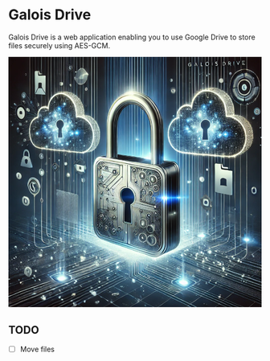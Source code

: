 # Galois Drive

Galois Drive is a web application enabling you to use Google Drive to store files securely using AES-GCM.

![Galois Drive](./public/img/GaloisDrive.png)
## TODO
- [ ] Move files